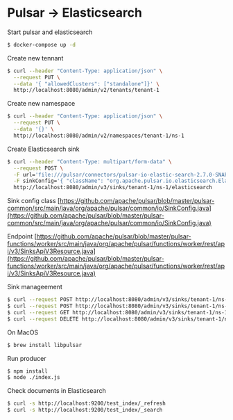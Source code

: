 # Pulsar -> Elasticsearch

Start pulsar and elasticsearch
```sh
$ docker-compose up -d
```

Create new tennant
```sh
$ curl --header "Content-Type: application/json" \
  --request PUT \
  --data '{ "allowedClusters": ["standalone"]}' \
  http://localhost:8080/admin/v2/tenants/tenant-1
```

Create new namespace
```sh
$ curl --header "Content-Type: application/json" \
  --request PUT \
  --data '{}' \
  http://localhost:8080/admin/v2/namespaces/tenant-1/ns-1  
```

Create Elasticsearch sink
```sh 
$ curl --header "Content-Type: multipart/form-data" \
  --request POST \
  -F url='file:///pulsar/connectors/pulsar-io-elastic-search-2.7.0-SNAPSHOT.nar;type=text/plain' \
  -F sinkConfig='{ "className": "org.apache.pulsar.io.elasticsearch.ElasticSearchSink", "archive": "/pulsar/connectors/pulsar-io-elastic-search-2.7.0-SNAPSHOT.nar", "inputs": ["persistent://tenant-1/ns-1/elastic-test"], "processingGuarantees": "EFFECTIVELY_ONCE", "parallelism": 1, "configs": {"elasticSearchUrl": "http://elasticsearch:9200", "indexName": "test_index" } };type=application/json' \
  http://localhost:8080/admin/v3/sinks/tenant-1/ns-1/elasticsearch
```

Sink config class
[https://github.com/apache/pulsar/blob/master/pulsar-common/src/main/java/org/apache/pulsar/common/io/SinkConfig.java](https://github.com/apache/pulsar/blob/master/pulsar-common/src/main/java/org/apache/pulsar/common/io/SinkConfig.java)

Endpoint
[https://github.com/apache/pulsar/blob/master/pulsar-functions/worker/src/main/java/org/apache/pulsar/functions/worker/rest/api/v3/SinksApiV3Resource.java](https://github.com/apache/pulsar/blob/master/pulsar-functions/worker/src/main/java/org/apache/pulsar/functions/worker/rest/api/v3/SinksApiV3Resource.java)


Sink manageement
```sh
$ curl --request POST http://localhost:8080/admin/v3/sinks/tenant-1/ns-1/elasticsearch/start
$ curl --request POST http://localhost:8080/admin/v3/sinks/tenant-1/ns-1/elasticsearch/restart
$ curl --request GET http://localhost:8080/admin/v3/sinks/tenant-1/ns-1/elasticsearch/status
$ curl --request DELETE http://localhost:8080/admin/v3/sinks/tenant-1/ns-1/elasticsearch
```

On MacOS
```sh
$ brew install libpulsar
```
Run producer
```sh
$ npm install
$ node ./index.js
```

Check documents in Elasticsearch
```sh
$ curl -s http://localhost:9200/test_index/_refresh
$ curl -s http://localhost:9200/test_index/_search
```
